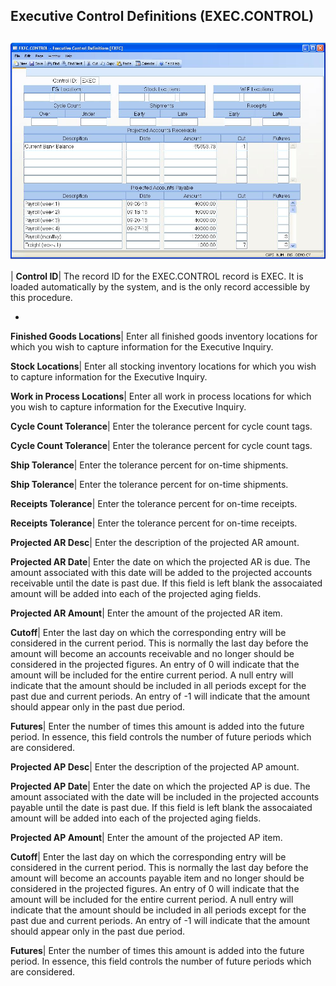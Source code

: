 ## Executive Control Definitions (EXEC.CONTROL)
<PageHeader />

##

![](./EXEC-CONTROL-1.jpg)

| **Control ID**|  The record ID for the EXEC.CONTROL record is EXEC. It is
loaded automatically by the system, and is the only record accessible by this
procedure.

-  
**Finished Goods Locations**|  Enter all finished goods inventory locations
for which you wish to capture information for the Executive Inquiry.

**Stock Locations**|  Enter all stocking inventory locations for which you
wish to capture information for the Executive Inquiry.

**Work in Process Locations**|  Enter all work in process locations for which
you wish to capture information for the Executive Inquiry.

**Cycle Count Tolerance**|  Enter the tolerance percent for cycle count tags.

**Cycle Count Tolerance**|  Enter the tolerance percent for cycle count tags.

**Ship Tolerance**|  Enter the tolerance percent for on-time shipments.

**Ship Tolerance**|  Enter the tolerance percent for on-time shipments.

**Receipts Tolerance**|  Enter the tolerance percent for on-time receipts.

**Receipts Tolerance**|  Enter the tolerance percent for on-time receipts.

**Projected AR Desc**|  Enter the description of the projected AR amount.

**Projected AR Date**|  Enter the date on which the projected AR is due. The
amount associated with this date will be added to the projected accounts
receivable until the date is past due. If this field is left blank the
assocaiated amount will be added into each of the projected aging fields.

**Projected AR Amount**|  Enter the amount of the projected AR item.

**Cutoff**|  Enter the last day on which the corresponding entry will be
considered in the current period. This is normally the last day before the
amount will become an accounts receivable and no longer should be considered
in the projected figures. An entry of 0 will indicate that the amount will be
included for the entire current period. A null entry will indicate that the
amount should be included in all periods except for the past due and current
periods. An entry of -1 will indicate that the amount should appear only in
the past due period.

**Futures**|  Enter the number of times this amount is added into the future
period. In essence, this field controls the number of future periods which are
considered.

**Projected AP Desc**|  Enter the description of the projected AP amount.

**Projected AP Date**|  Enter the date on which the projected AP is due. The
amount associated with the date will be included in the projected accounts
payable until the date is past due. If this field is left blank the
assocaiated amount will be added into each of the projected aging fields.

**Projected AP Amount**|  Enter the amount of the projected AP item.

**Cutoff**|  Enter the last day on which the corresponding entry will be
considered in the current period. This is normally the last day before the
amount will become an accounts payable item and no longer should be considered
in the projected figures. An entry of 0 will indicate that the amount will be
included for the entire current period. A null entry will indicate that the
amount should be included in all periods except for the past due and current
periods. An entry of -1 will indicate that the amount should appear only in
the past due period.

**Futures**|  Enter the number of times this amount is added into the future
period. In essence, this field controls the number of future periods which are
considered.


<badge text= "Version 8.10.57 " vertical="middle" />

<PageFooter />
